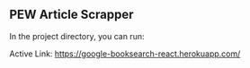 ## PEW Article Scrapper

In the project directory, you can run:

Active Link: https://google-booksearch-react.herokuapp.com/